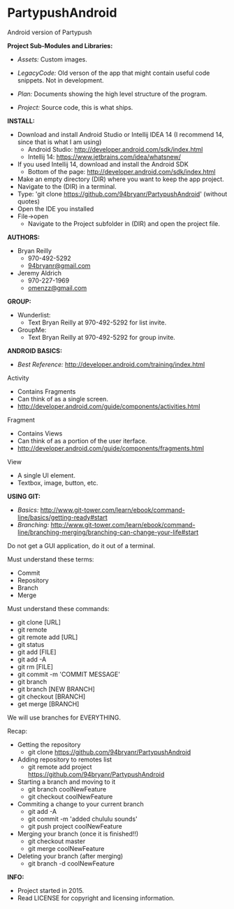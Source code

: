 # PartypushAndroid
Android version of Partypush

**Project Sub-Modules and Libraries:**

- _Assets:_ Custom images.
  
- _LegacyCode:_ Old verson of the app that might contain useful code snippets. Not in development.
  
- _Plan:_ Documents showing the high level structure of the program.
  
- _Project:_ Source code, this is what ships.
  

**INSTALL:**
- Download and install Android Studio or Intellij IDEA 14 (I recommend 14, since that is what I am using)
  - Android Studio: http://developer.android.com/sdk/index.html
  - Intellij 14: https://www.jetbrains.com/idea/whatsnew/
- If you used Intellij 14, download and install the Android SDK
  - Bottom of the page: http://developer.android.com/sdk/index.html
- Make an empty directory (DIR) where you want to keep the app project.
- Navigate to the (DIR) in a terminal.
- Type: 'git clone https://github.com/94bryanr/PartypushAndroid' (without quotes)
- Open the IDE you installed
- File->open
  - Navigate to the Project subfolder in (DIR) and open the project file.

**AUTHORS:**
- Bryan Reilly
  - 970-492-5292
  - 94bryanr@gmail.com
- Jeremy Aldrich
  - 970-227-1969
  - omenzz@gmail.com

**GROUP:**
- Wunderlist:
  - Text Bryan Reilly at 970-492-5292 for list invite.
- GroupMe:
  - Text Bryan Reilly at 970-492-5292 for group invite.

**ANDROID BASICS:**
- _Best Reference:_ http://developer.android.com/training/index.html

Activity
- Contains Fragments
- Can think of as a single screen.
- http://developer.android.com/guide/components/activities.html

Fragment
- Contains Views
- Can think of as a portion of the user iterface.
- http://developer.android.com/guide/components/fragments.html

View
- A single UI element.
- Textbox, image, button, etc.

**USING GIT:**
- _Basics:_ http://www.git-tower.com/learn/ebook/command-line/basics/getting-ready#start
- _Branching:_ http://www.git-tower.com/learn/ebook/command-line/branching-merging/branching-can-change-your-life#start

Do not get a GUI application, do it out of a terminal.

Must understand these terms:
- Commit
- Repository
- Branch
- Merge

Must understand these commands:
- git clone [URL]
- git remote
- git remote add [URL]
- git status
- git add [FILE]
- git add -A
- git rm [FILE]
- git commit -m 'COMMIT MESSAGE'
- git branch
- git branch [NEW BRANCH]
- git checkout [BRANCH]
- get merge [BRANCH]

We will use branches for EVERYTHING.

Recap:
- Getting the repository
  - git clone https://github.com/94bryanr/PartypushAndroid
- Adding repository to remotes list
  - git remote add project https://github.com/94bryanr/PartypushAndroid
- Starting a branch and moving to it
  - git branch coolNewFeature
  - git checkout coolNewFeature
- Commiting a change to your current branch
  - git add -A
  - git commit -m 'added chululu sounds'
  - git push project coolNewFeature
- Merging your branch (once it is finished!!)
  - git checkout master
  - git merge coolNewFeature
- Deleting your branch (after merging)
  - git branch -d coolNewFeature


**INFO:**
- Project started in 2015.
- Read LICENSE for copyright and licensing information.
